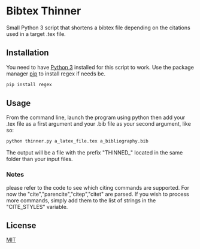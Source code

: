 # Bibtex Thinner

Small Python 3 script that shortens a bibtex file depending on the citations used in a target .tex file.

## Installation
You need to have [Python 3](https://www.python.org/downloads/) installed for this script to work.
Use the package manager [pip](https://pip.pypa.io/en/stable/) to install regex if needs be.

```bash
pip install regex
```

## Usage
From the command line, launch the program using python then add your .tex file as a first argument and your .bib file as your second argument, like so:
```bash
python thinner.py a_latex_file.tex a_bibliography.bib
```
The output will be a file with the prefix "THINNED_" located in the same folder than your input files.

### Notes
please refer to the code to see which citing commands are supported. For now the "cite","parencite","citep","citet" are parsed. If you wish to process more commands, simply add them to the list of strings in the "CITE_STYLES" variable.

## License
[MIT](https://choosealicense.com/licenses/mit/)
